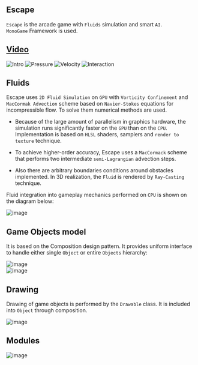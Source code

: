 ## Escape
`Escape` is the arcade game with `Fluids` simulation and smart `AI`.  
`MonoGame` Framework is used.  

## **[Video](https://youtu.be/qsJHql4KkC0)**

![Intro](https://user-images.githubusercontent.com/5301844/43815883-9b56d466-9ada-11e8-9a6e-932fcee0a3cb.gif)
![Pressure](https://user-images.githubusercontent.com/5301844/43816055-9ad36742-9adb-11e8-8142-3973ec8a6657.gif)
![Velocity](https://user-images.githubusercontent.com/5301844/43816447-84906262-9add-11e8-82be-9fe00dcd920f.gif)
![Interaction](https://user-images.githubusercontent.com/5301844/43816663-84f10b34-9ade-11e8-966a-0b99fa1f5843.gif)

## Fluids
Escape uses `2D Fluid Simulation` on `GPU` with `Vorticity Confinement` and `MacCormak Advection` scheme based on `Navier-Stokes` equations for incompressible flow. To solve them numerical methods are used.

* Because of the large amount of parallelism in graphics hardware, the simulation runs significantly faster on the `GPU` than on the `CPU`. Implementation is based on `HLSL` shaders, samplers and `render to texture` technique.

* To achieve higher-order accuracy, Escape uses a `MacCormack` scheme that performs two intermediate `semi-Lagrangian` advection steps.

* Also there are arbitrary boundaries conditions around obstacles implemented.
In 3D realization, the `Fluid` is rendered by `Ray-Casting` technique.

Fluid integration into gameplay mechanics performed on `CPU` is shown on the diagram below:

![image](https://cloud.githubusercontent.com/assets/5301844/2763364/ab0f65a6-ca02-11e3-86f4-f85336b6b9ab.png)

## Game Objects model
It is based on the Composition design pattern. It provides uniform interface to handle either single `Object` or entire `Objects` hierarchy:

![image](https://cloud.githubusercontent.com/assets/5301844/2763449/e7cc7604-ca03-11e3-94bf-bebff0aa94da.png)    
![image](https://cloud.githubusercontent.com/assets/5301844/2763461/08b8e122-ca04-11e3-97c2-daff2d9e2d74.png)     

## Drawing
Drawing of game objects is performed by the `Drawable` class. 
It is included into `Object` through composition.

![image](https://cloud.githubusercontent.com/assets/5301844/2763524/ba0587b4-ca04-11e3-9f5a-da9fed113f81.png)

## Modules
![image](https://cloud.githubusercontent.com/assets/5301844/2763539/fa59014c-ca04-11e3-88ad-bd98603547b7.png)
